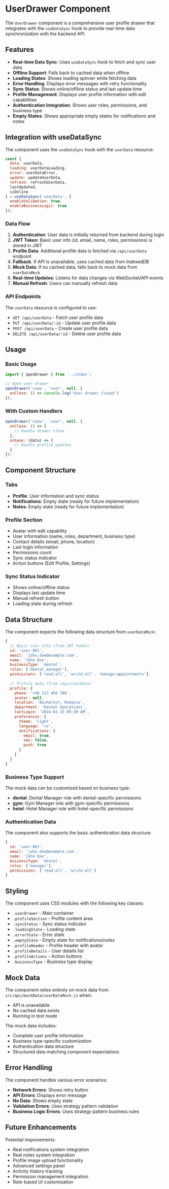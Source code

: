 # UserDrawer Component

The `UserDrawer` component is a comprehensive user profile drawer that integrates with the `useDataSync` hook to provide real-time data synchronization with the backend API.

## Features

- **Real-time Data Sync**: Uses `useDataSync` hook to fetch and sync user data
- **Offline Support**: Falls back to cached data when offline
- **Loading States**: Shows loading spinner while fetching data
- **Error Handling**: Displays error messages with retry functionality
- **Sync Status**: Shows online/offline status and last update time
- **Profile Management**: Displays user profile information with edit capabilities
- **Authentication Integration**: Shows user roles, permissions, and business type
- **Empty States**: Shows appropriate empty states for notifications and notes

## Integration with useDataSync

The component uses the `useDataSync` hook with the `userData` resource:

```javascript
const {
  data: userData,
  loading: userDataLoading,
  error: userDataError,
  update: updateUserData,
  refresh: refreshUserData,
  lastUpdated,
  isOnline
} = useDataSync('userData', {
  enableValidation: true,
  enableBusinessLogic: true
});
```

### Data Flow

1. **Authentication**: User data is initially returned from backend during login
2. **JWT Token**: Basic user info (id, email, name, roles, permissions) is stored in JWT
3. **Profile Data**: Additional profile data is fetched via `/api/userData` endpoint
4. **Fallback**: If API is unavailable, uses cached data from IndexedDB
5. **Mock Data**: If no cached data, falls back to mock data from `userDataMock`
6. **Real-time Updates**: Listens for data changes via WebSocket/API events
7. **Manual Refresh**: Users can manually refresh data

### API Endpoints

The `userData` resource is configured to use:
- `GET /api/userData` - Fetch user profile data
- `PUT /api/userData/:id` - Update user profile data
- `POST /api/userData` - Create user profile data
- `DELETE /api/userData/:id` - Delete user profile data

## Usage

### Basic Usage

```javascript
import { openDrawer } from '../index';

// Open user drawer
openDrawer('view', 'user', null, {
  onClose: () => console.log('User drawer closed')
});
```

### With Custom Handlers

```javascript
openDrawer('view', 'user', null, {
  onClose: () => {
    // Handle drawer close
  },
  onSave: (data) => {
    // Handle profile updates
  }
});
```

## Component Structure

### Tabs
- **Profile**: User information and sync status
- **Notifications**: Empty state (ready for future implementation)
- **Notes**: Empty state (ready for future implementation)

### Profile Section
- Avatar with edit capability
- User information (name, roles, department, business type)
- Contact details (email, phone, location)
- Last login information
- Permissions count
- Sync status indicator
- Action buttons (Edit Profile, Settings)

### Sync Status Indicator
- Shows online/offline status
- Displays last update time
- Manual refresh button
- Loading state during refresh

## Data Structure

The component expects the following data structure from `userDataMock`:

```javascript
{
  // Basic user info (from JWT token)
  id: 'user-001',
  email: 'john.doe@example.com',
  name: 'John Doe',
  businessType: 'dental',
  roles: ['dental_manager'],
  permissions: ['read:all', 'write:all', 'manage:appointments'],
  
  // Profile data (from /api/userData)
  profile: {
    phone: '+40 123 456 789',
    avatar: null,
    location: 'Bucharest, Romania',
    department: 'Dental Operations',
    lastLogin: '2024-01-15 09:30 AM',
    preferences: {
      theme: 'light',
      language: 'ro',
      notifications: {
        email: true,
        sms: false,
        push: true
      }
    }
  }
}
```

### Business Type Support

The mock data can be customized based on business type:
- **dental**: Dental Manager role with dental-specific permissions
- **gym**: Gym Manager role with gym-specific permissions  
- **hotel**: Hotel Manager role with hotel-specific permissions

### Authentication Data

The component also supports the basic authentication data structure:

```javascript
{
  id: 'user-001',
  email: 'john.doe@example.com',
  name: 'John Doe',
  businessType: 'dental',
  roles: ['manager'],
  permissions: ['read:all', 'write:all']
}
```

## Styling

The component uses CSS modules with the following key classes:
- `.userDrawer` - Main container
- `.profileSection` - Profile content area
- `.syncStatus` - Sync status indicator
- `.loadingState` - Loading state
- `.errorState` - Error state
- `.emptyState` - Empty state for notifications/notes
- `.profileHeader` - Profile header with avatar
- `.profileDetails` - User details list
- `.profileActions` - Action buttons
- `.businessType` - Business type display

## Mock Data

The component relies entirely on mock data from `src/api/mockData/userDataMock.js` when:
- API is unavailable
- No cached data exists
- Running in test mode

The mock data includes:
- Complete user profile information
- Business type-specific customization
- Authentication data structure
- Structured data matching component expectations

## Error Handling

The component handles various error scenarios:
- **Network Errors**: Shows retry button
- **API Errors**: Displays error message
- **No Data**: Shows empty state
- **Validation Errors**: Uses strategy pattern validation
- **Business Logic Errors**: Uses strategy pattern business rules

## Future Enhancements

Potential improvements:
- Real notifications system integration
- Real notes system integration
- Profile image upload functionality
- Advanced settings panel
- Activity history tracking
- Permission management integration
- Role-based UI customization 